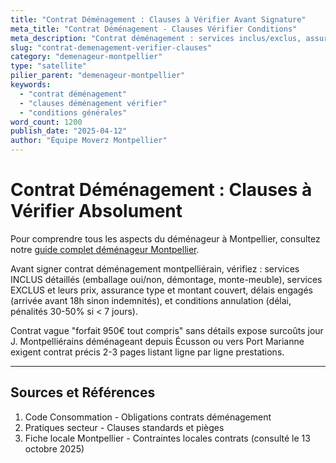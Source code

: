 ```yaml
---
title: "Contrat Déménagement : Clauses à Vérifier Avant Signature"
meta_title: "Contrat Déménagement - Clauses Vérifier Conditions"
meta_description: "Contrat déménagement : services inclus/exclus, assurance détails, délais, annulation conditions. Vérifier."
slug: "contrat-demenagement-verifier-clauses"
category: "demenageur-montpellier"
type: "satellite"
pilier_parent: "demenageur-montpellier"
keywords:
  - "contrat déménagement"
  - "clauses déménagement vérifier"
  - "conditions générales"
word_count: 1200
publish_date: "2025-04-12"
author: "Équipe Moverz Montpellier"
---
```


# Contrat Déménagement : Clauses à Vérifier Absolument


Pour comprendre tous les aspects du déménageur à Montpellier, consultez notre [guide complet déménageur Montpellier](/blog/demenageur-montpellier/demenageur-montpellier).


Avant signer contrat déménagement montpelliérain, vérifiez : services INCLUS détaillés (emballage oui/non, démontage, monte-meuble), services EXCLUS et leurs prix, assurance type et montant couvert, délais engagés (arrivée avant 18h sinon indemnités), et conditions annulation (délai, pénalités 30-50% si < 7 jours).

Contrat vague "forfait 950€ tout compris" sans détails expose surcoûts jour J. Montpelliérains déménageant depuis Écusson ou vers Port Marianne exigent contrat précis 2-3 pages listant ligne par ligne prestations.

---

## Sources et Références

1. Code Consommation - Obligations contrats déménagement
2. Pratiques secteur - Clauses standards et pièges
3. Fiche locale Montpellier - Contraintes locales contrats (consulté le 13 octobre 2025)

